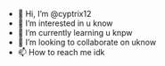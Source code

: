 - 👋 Hi, I’m @cyptrix12
- 👀 I’m interested in u know
- 🌱 I’m currently learning u knpw
- 💞️ I’m looking to collaborate on uknow
- 📫 How to reach me idk

<!---
cyptrix12/cyptrix12 is a ✨ special ✨ repository because its `README.md` (this file) appears on your GitHub profile.
You can click the Preview link to take a look at your changes.
--->
